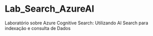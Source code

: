 # Lab_Search_AzureAI
Laboratório sobre Azure Cognitive Search: Utilizando AI Search para indexação e consulta de Dados
